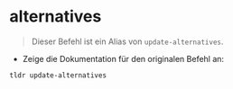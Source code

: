 # alternatives

> Dieser Befehl ist ein Alias von `update-alternatives`.

- Zeige die Dokumentation für den originalen Befehl an:

`tldr update-alternatives`
